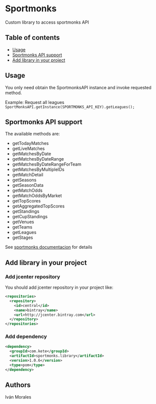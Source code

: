 # Sportmonks
Custom library to access sportmonks API

## Table of contents
* [Usage](#usage)
* [Sportmonks API support](#sportmonks-api-support)
* [Add library in your project](#add-library-in-your-project)

## Usage
You only need obtain the SportmonksAPI instance and invoke requested method.

Example: Request all leagues
`SportMonksAPI.getInstance(SPORTMONKS_API_KEY).getLeagues();`

## Sportmonks API support
The available methods are:
* getTodayMatches
* getLiveMatches
* getMatchesByDate
* getMatchesByDateRange
* getMatchesByDateRangeForTeam
* getMatchesByMultipleIDs
* getMatchDetail
* getSeasons
* getSeasonData
* getMatchOdds
* getMatchOddsByMarket
* getTopScores
* getAggregatedTopScores
* getStandings
* getCupStandings
* getVenues
* getTeams
* getLeagues
* getStages

See [sportmonks documentacion](https://sportmonks.com/docs/football/2.0/prologue/a/introduction/94) for details

## Add library in your project
### Add jcenter repository
You should add jcenter repository in your project like:
```xml
<repositories>
  <repository>
    <id>central</id>
    <name>bintray</name>
    <url>http://jcenter.bintray.com</url>
  </repository>
</repositories>
```

### Add dependency
```xml
<dependency>
  <groupId>com.kete</groupId>
  <artifactId>sportmonks.library</artifactId>
  <version>1.0.6</version>
  <type>pom</type>
</dependency>
```

## Authors
Iván Morales